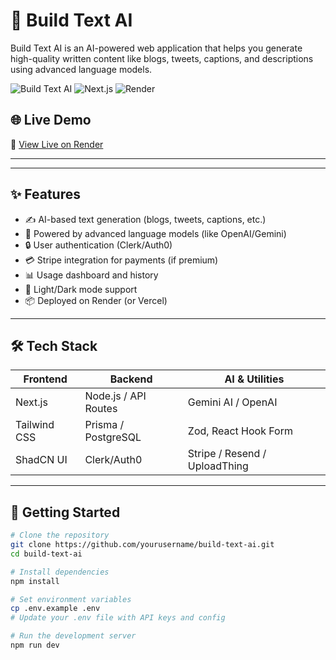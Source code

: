 # 🚀 Build Text AI

Build Text AI is an AI-powered web application that helps you generate high-quality written content like blogs, tweets, captions, and descriptions using advanced language models.

![Build Text AI](https://img.shields.io/badge/AI-Powered-brightgreen)
![Next.js](https://img.shields.io/badge/Built%20with-Next.js-blue)
![Render](https://img.shields.io/badge/Deployed%20on-Render-blue)



## 🌐 Live Demo

🔗 [View Live on Render](https://buildtext-ai.onrender.com/)



---
---

## ✨ Features

- ✍️ AI-based text generation (blogs, tweets, captions, etc.)
- 🧠 Powered by advanced language models (like OpenAI/Gemini)
- 🔒 User authentication (Clerk/Auth0)
- 💳 Stripe integration for payments (if premium)
- 📊 Usage dashboard and history
- 🌙 Light/Dark mode support
- 📦 Deployed on Render (or Vercel)

---

## 🛠️ Tech Stack

| Frontend       | Backend        | AI & Utilities     |
|----------------|----------------|--------------------|
| Next.js        | Node.js / API Routes | Gemini AI / OpenAI |
| Tailwind CSS   | Prisma / PostgreSQL | Zod, React Hook Form |
| ShadCN UI      | Clerk/Auth0    | Stripe / Resend / UploadThing |

---

## 🚀 Getting Started

```bash
# Clone the repository
git clone https://github.com/yourusername/build-text-ai.git
cd build-text-ai

# Install dependencies
npm install

# Set environment variables
cp .env.example .env
# Update your .env file with API keys and config

# Run the development server
npm run dev
